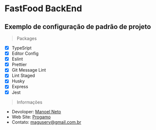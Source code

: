 # FastFood BackEnd

## Exemplo de configuração de padrão de projeto

> Packages

- [x] TypeSript
- [x] Editor Config
- [x] Eslint
- [x] Prettier
- [x] Git Message Lint
- [x] Lint Staged
- [x] Husky
- [x] Express
- [x] Jest

> Informações

* Devoloper: [Manoel Neto](https://github.com/ManoelDev/)
* Web Site: [Progamo](https://www.progamo.com.br)
* Contato: maguserv@gmail.com.br
